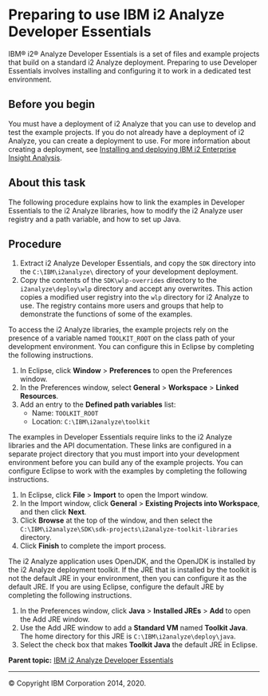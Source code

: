 Preparing to use IBM i2 Analyze Developer Essentials
====================================================

IBM® i2® Analyze Developer Essentials is a set of files and example projects that build on a standard i2 Analyze deployment. Preparing to use Developer Essentials involves installing and configuring it to work in a dedicated test environment.

Before you begin
----------------

You must have a deployment of i2 Analyze that you can use to develop and test the example projects. If you do not already have a deployment of i2 Analyze, you can create a deployment to use. For more information about creating a deployment, see <a href="https://www.ibm.com/support/knowledgecenter/SSXVXZ/com.ibm.i2.landing.doc/eia_deployment.html" class="xref" title="(Opens in a new tab or window)">Installing and deploying IBM i2 Enterprise Insight Analysis</a>.

About this task
---------------

The following procedure explains how to link the examples in Developer Essentials to the i2 Analyze libraries, how to modify the i2 Analyze user registry and a path variable, and how to set up Java.

Procedure
---------

1.  Extract i2 Analyze Developer Essentials, and copy the `SDK` directory into the `C:\IBM\i2analyze\` directory of your development deployment.
2.  Copy the contents of the `SDK\wlp-overrides` directory to the `i2analyze\deploy\wlp` directory and accept any overwrites.
    This action copies a modified user registry into the `wlp` directory for i2 Analyze to use. The registry contains more users and groups that help to demonstrate the functions of some of the examples.

To access the i2 Analyze libraries, the example projects rely on the presence of a variable named `TOOLKIT_ROOT` on the class path of your development environment. You can configure this in Eclipse by completing the following instructions.

1.  In Eclipse, click **Window** &gt; **Preferences** to open the Preferences window.
2.  In the Preferences window, select **General** &gt; **Workspace** &gt; **Linked Resources**.
3.  Add an entry to the **Defined path variables** list:
    -   Name: `TOOLKIT_ROOT`
    -   Location: `C:\IBM\i2analyze\toolkit`

The examples in Developer Essentials require links to the i2 Analyze libraries and the API documentation. These links are configured in a separate project directory that you must import into your development environment before you can build any of the example projects. You can configure Eclipse to work with the examples by completing the following instructions.

1.  In Eclipse, click **File** &gt; **Import** to open the Import window.
2.  In the Import window, click **General** &gt; **Existing Projects into Workspace**, and then click **Next**.
3.  Click **Browse** at the top of the window, and then select the `C:\IBM\i2analyze\SDK\sdk-projects\i2analyze-toolkit-libraries` directory.
4.  Click **Finish** to complete the import process.

The i2 Analyze application uses OpenJDK, and the OpenJDK is installed by the i2 Analyze deployment toolkit. If the JRE that is installed by the toolkit is not the default JRE in your environment, then you can configure it as the default JRE. If you are using Eclipse, configure the default JRE by completing the following instructions.

1.  In the Preferences window, click **Java** &gt; **Installed JREs** &gt; **Add** to open the Add JRE window.
2.  Use the Add JRE window to add a **Standard VM** named **Toolkit Java**. The home directory for this JRE is `C:\IBM\i2analyze\deploy\java`.
3.  Select the check box that makes **Toolkit Java** the default JRE in Eclipse.

**Parent topic:** <a href="developer_essentials_welcome.md" class="link" title="IBM i2 Analyze Developer Essentials contains tools, libraries, and examples that enable development and deployment of custom extensions to i2 Analyze. Developer Essentials also includes API documentation and guides to deploying the software and the example projects.">IBM i2 Analyze Developer Essentials</a>

------------------------------------------------------------------------

© Copyright IBM Corporation 2014, 2020.


